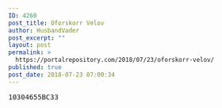 ```yaml
---
ID: 4260
post_title: Oforskorr Velov
author: HusbandVader
post_excerpt: ""
layout: post
permalink: >
  https://portalrepository.com/2018/07/23/oforskorr-velov/
published: true
post_date: 2018-07-23 07:00:34
---
```

<pre>10304655BC33</pre>